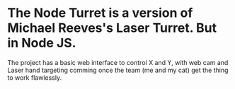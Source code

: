 # The Node Turret is a version of Michael Reeves's Laser Turret. But in Node JS.

The project has a basic web interface to control X and Y, with web cam and Laser hand targeting comming once the team (me and my cat) get the thing to work flawlessly.
